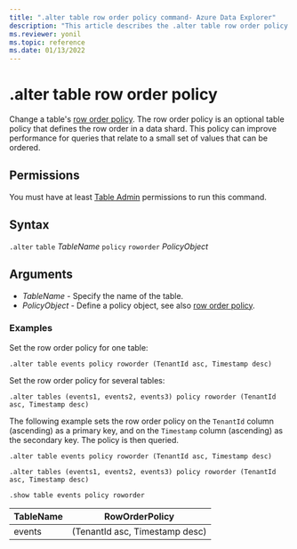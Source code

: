 ```yaml
---
title: ".alter table row order policy command- Azure Data Explorer"
description: "This article describes the .alter table row order policy command in Azure Data Explorer."
ms.reviewer: yonil
ms.topic: reference
ms.date: 01/13/2022
---
```

# .alter table row order policy

Change a table's [row order policy](roworderpolicy.md). The row order policy is an optional table policy that defines the row order in a data shard. This policy can improve performance for queries that relate to a small set of values that can be ordered.

## Permissions

You must have at least [Table Admin](access-control/role-based-access-control.md) permissions to run this command.

## Syntax

`.alter` `table` *TableName* `policy` `roworder` *PolicyObject*

## Arguments

- *TableName* - Specify the name of the table.  
- *PolicyObject* - Define a policy object, see also [row order policy](roworderpolicy.md).

### Examples

Set the row order policy for one table:

```kusto
.alter table events policy roworder (TenantId asc, Timestamp desc)
```

Set the row order policy for several tables:

```kusto
.alter tables (events1, events2, events3) policy roworder (TenantId asc, Timestamp desc)
```

The following example sets the row order policy on the `TenantId` column (ascending) as a primary key, and on the `Timestamp` column (ascending) as the secondary key. The policy is then queried.

```kusto
.alter table events policy roworder (TenantId asc, Timestamp desc)

.alter tables (events1, events2, events3) policy roworder (TenantId asc, Timestamp desc)

.show table events policy roworder 
```

|TableName|RowOrderPolicy| 
|---|---|
|events|(TenantId asc, Timestamp desc)|